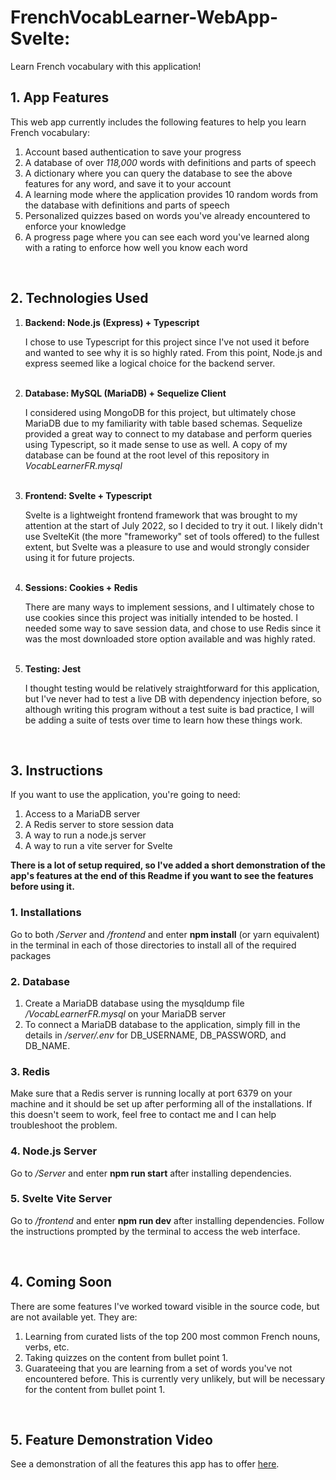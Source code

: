 # FrenchVocabLearner-WebApp-Svelte: 

Learn French vocabulary with this application!

## 1. App Features
This web app currently includes the following features to help you learn French vocabulary:
<ol>
    <li>Account based authentication to save your progress</li>
    <li>A database of over <em>118,000</em> words with definitions and parts of speech</li>
    <li>A dictionary where you can query the database to see the above features for any word, and save it to your account</li>
    <li>A learning mode where the application provides 10 random words from the database with definitions and parts of speech</li>
    <li>Personalized quizzes based on words you've already encountered to enforce your knowledge</li>
    <li>A progress page where you can see each word you've learned along with a rating to enforce how well you know each word</li>
</ol>

<br>

## 2. Technologies Used

<ol>
    <li><b>Backend: Node.js (Express) + Typescript</b></li>
    <p>I chose to use Typescript for this project since I've not used it before and wanted to see why it is so highly rated. From this point, Node.js and express seemed like a logical choice for the backend server.</p>
    <br>
    <li><b>Database: MySQL (MariaDB) + Sequelize Client</b></li>
    <p>I considered using MongoDB for this project, but ultimately chose MariaDB due to my familiarity with table based schemas. Sequelize provided a great way to connect to my database and perform queries using Typescript, so it made sense to use as well. A copy of my database can be found at the root level of this repository in <em>VocabLearnerFR.mysql</em></p>
    <br>
    <li><b>Frontend: Svelte + Typescript</b></li>
    <p>Svelte is a lightweight frontend framework that was brought to my attention at the start of July 2022, so I decided to try it out. I likely didn't use SvelteKit (the more "frameworky" set of tools offered) to the fullest extent, but Svelte was a pleasure to use and would strongly consider using it for future projects.</p>
    <br>
    <li><b>Sessions: Cookies + Redis</b></li>
    <p>There are many ways to implement sessions, and I ultimately chose to use cookies since this project was initially intended to be hosted. I needed some way to save session data, and chose to use Redis since it was the most downloaded store option available and was highly rated.</p>
    <br>
    <li><b>Testing: Jest</b></li>
    <p>I thought testing would be relatively straightforward for this application, but I've never had to test a live DB with dependency injection before, so although writing this program without a test suite is bad practice, I will be adding a suite of tests over time to learn how these things work.</p>
    <br>
</ol>

## 3. Instructions

If you want to use the application, you're going to need:
<ol>
    <li>Access to a MariaDB server</li>
    <li>A Redis server to store session data</li>
    <li>A way to run a node.js server</li>
    <li>A way to run a vite server for Svelte</li>
</ol> 

<b>There is a lot of setup required, so I've added a short demonstration of the app's features at the end of this Readme if you want to see the features before using it.</b>

### 1. Installations

Go to both <em>/Server</em> and <em>/frontend</em> and enter <b>npm install</b> (or yarn equivalent) in the terminal in each of those directories to install all of the required packages

### 2. Database

<ol>
    <li>Create a MariaDB database using the mysqldump file <em>/VocabLearnerFR.mysql</em> on your MariaDB server</li>
    <li>To connect a MariaDB database to the application, simply fill in the details in <em>/server/.env</em> for DB_USERNAME, DB_PASSWORD, and DB_NAME.</li>
</ol>

### 3. Redis

Make sure that a Redis server is running locally at port 6379 on your machine and it should be set up after performing all of the installations. If this doesn't seem to work, feel free to contact me and I can help troubleshoot the problem.

### 4. Node.js Server

Go to <em>/Server</em> and enter <b>npm run start</b> after installing dependencies.

### 5. Svelte Vite Server

Go to <em>/frontend</em> and enter <b>npm run dev</b> after installing dependencies. Follow the instructions prompted by the terminal to access the web interface.

<br>

## 4. Coming Soon

There are some features I've worked toward visible in the source code, but are not available yet. They are:

<ol>
    <li>Learning from curated lists of the top 200 most common French nouns, verbs, etc.</li>
    <li>Taking quizzes on the content from bullet point 1.</li>
    <li>Guarateeing that you are learning from a set of words you've not encountered before. This is currently very unlikely, but will be necessary for the content from bullet point 1.</li>
</ol>

<br>

## 5. Feature Demonstration Video

See a demonstration of all the features this app has to offer <a href="https://www.youtube.com/watch?v=etTEzO52VCk">here</a>.
